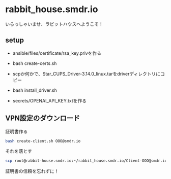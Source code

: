 # rabbit_house.smdr.io

いらっしゃいませ、ラビットハウスへようこそ！

## setup

- ansible/files/certificate/rsa_key.privを作る
- bash create-certs.sh

- scpか何かで、Star_CUPS_Driver-3.14.0_linux.tarをdriverディレクトリにコピー
- bash install_driver.sh
- secrets/OPENAI_API_KEY.txtを作る

## VPN設定のダウンロード

証明書作る

```bash
bash create-client.sh OOO@smdr.io
```

それを落とす

```bash
scp root@rabbit-house.smdr.io:~/rabbit_house.smdr.io/Client-OOO@smdr.io.p12 ./
```

証明書の信頼を忘れずに！
